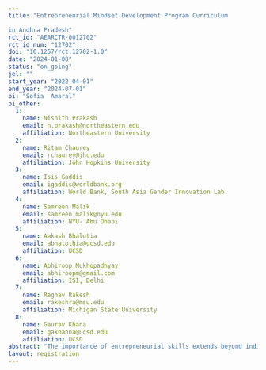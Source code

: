 ```yaml
---
title: "Entrepreneurial Mindset Development Program Curriculum
in Andhra Pradesh"
rct_id: "AEARCTR-0012702"
rct_id_num: "12702"
doi: "10.1257/rct.12702-1.0"
date: "2024-01-08"
status: "on_going"
jel: ""
start_year: "2022-04-01"
end_year: "2024-07-01"
pi: "Sofia  Amaral"
pi_other:
  1:
    name: Nishith Prakash
    email: n.prakash@northeastern.edu
    affiliation: Northeastern University
  2:
    name: Ritam Chaurey
    email: rchaurey@jhu.edu
    affiliation: John Hopkins University
  3:
    name: Isis Gaddis
    email: igaddis@worldbank.org
    affiliation: World Bank, South Asia Gender Innovation Lab
  4:
    name: Samreen Malik
    email: samreen.malik@nyu.edu
    affiliation: NYU- Abu Dhabi
  5:
    name: Aakash Bhalotia
    email: abhalothia@ucsd.edu
    affiliation: UCSD
  6:
    name: Abhiroop Mukhopadhyay
    email: abhiroopm@gmail.com
    affiliation: ISI, Delhi
  7:
    name: Raghav Rakesh
    email: rakeshra@msu.edu
    affiliation: Michigan State University
  8:
    name: Gaurav Khana
    email: gakhanna@ucsd.edu
    affiliation: UCSD
abstract: "The importance of entrepreneurial skills extends beyond individuals who aspire to enter the business world. With the evolving nature of most high-return jobs, there is a growing need for an entrepreneurial mindset of labor that encompasses a range of cognitive and non-cognitive skills. However, there is a lack of data and experimental evidence on whether an entrepreneurial mindset can be instilled (especially in high school students), whether the current at-scale implementation has been effective, their impact on entrepreneurial traits, and whether such skills are effective in closing the existing skill gaps across genders. To address this gap, we leverage a unique opportunity to work with the Government of Andhra Pradesh on the rollout of the Entrepreneurial Mindset Development Program (EMDP). The program consists of a special curriculum, which is delivered to Grade 9 students over 220 working days, to train students on their entrepreneurial mindset. Working closely with the Government of Andhra Pradesh and the implementing NGOs, we aim to assess the program’s impact on the students’ entrepreneurial mindset, cognitive and non-cognitive skills, their ability to prepare and deliver an entrepreneurial idea, their hypothetical choice of labor, choice of major going forward, and their intention to pursue work that is different from traditional labor (i.e. not self-employed). %The novelty of our work is that using incentivized experiments we elicit various behavioral factors often associated with entrepreneurship, to make the connection of whether such programs can behaviorally shape students from a young age. "
layout: registration
---
```


